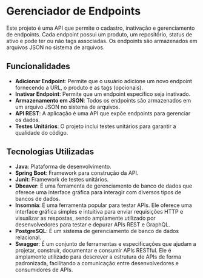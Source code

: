 # Gerenciador de Endpoints

Este projeto é uma API que permite o cadastro, inativação e gerenciamento de endpoints. Cada endpoint possui um produto, um repositório, status de ativo e pode ter ou não tags associadas. Os endpoints são armazenados em arquivos JSON no sistema de arquivos.

## Funcionalidades

- **Adicionar Endpoint**: Permite que o usuário adicione um novo endpoint fornecendo a URL, o produto e as tags (opcionais).
- **Inativar Endpoint**: Permite que um endpoint específico seja inativado.
- **Armazenamento em JSON**: Todos os endpoints são armazenados em um arquivo JSON no sistema de arquivos.
- **API REST**: A aplicação é uma API que expõe endpoints para gerenciar os dados.
- **Testes Unitários**: O projeto inclui testes unitários para garantir a qualidade do código.

## Tecnologias Utilizadas

- **Java**: Plataforma de desenvolvimento.
- **Spring Boot**: Framework para construção da API.
- **Junit**: Framework de testes unitários.
- **Dbeaver**: É uma ferramenta de gerenciamento de banco de dados que oferece uma interface gráfica para interagir com diversos tipos de bancos de dados.
- **Insomnia**: É uma ferramenta popular para testar APIs. Ele oferece uma interface gráfica simples e intuitiva para enviar requisições HTTP e visualizar as respostas, sendo amplamente utilizado por desenvolvedores para testar e depurar APIs REST e GraphQL.
- **PostgreSQL**: É um sistema de gerenciamento de banco de dados relacional.
- **Swagger**:  É um conjunto de ferramentas e especificações que ajudam a projetar, construir, documentar e consumir APIs RESTful. Ele é amplamente utilizado para descrever a estrutura de APIs de forma padronizada, facilitando a comunicação entre desenvolvedores e consumidores de APIs.


